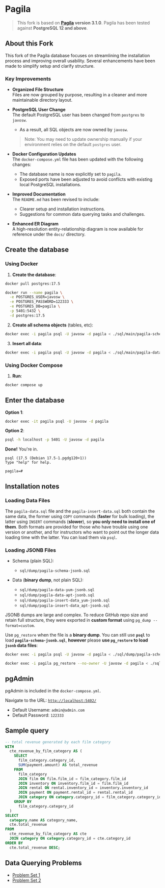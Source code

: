 # Pagila

> This fork is based on **[Pagila](https://github.com/devrimgunduz/pagila) version 3.1.0**. Pagila has been tested against **PostgreSQL 12 and above**.

## About this Fork

This fork of the Pagila database focuses on streamlining the installation process and improving overall usability. Several enhancements have been made to simplify setup and clarify structure.

### Key Improvements

- **Organized File Structure**  
  Files are now grouped by purpose, resulting in a cleaner and more maintainable directory layout.

- **PostgreSQL User Change**  
  The default PostgreSQL user has been changed from `postgres` to `javosw`.  
  - As a result, all SQL objects are now owned by `javosw`.
  > Note: You may need to update ownership manually if your environment relies on the default `postgres` user.

- **Docker Configuration Updates**  
  The `docker-compose.yml` file has been updated with the following changes:
  - The database name is now explicitly set to `pagila`.
  - Exposed ports have been adjusted to avoid conflicts with existing local PostgreSQL installations.

- **Improved Documentation**  
  The `README.md` has been revised to include:
  - Clearer setup and installation instructions.
  - Suggestions for common data querying tasks and challenges.

- **Enhanced ER Diagram**  
  A high-resolution entity-relationship diagram is now available for reference under the `docs/` directory.

## Create the database

### Using Docker
1. **Create the database**:

```bash
docker pull postgres:17.5

docker run --name pagila \
  -e POSTGRES_USER=javosw \
  -e POSTGRES_PASSWORD=122333 \
  -e POSTGRES_DB=pagila \
  -p 5401:5432 \
  -d postgres:17.5
```

2. **Create all schema objects** (tables, etc):

```bash
docker exec -i pagila psql -U javosw -d pagila < ./sql/main/pagila-schema.sql
```

3. **Insert all data**:

```bash
docker exec -i pagila psql -U javosw -d pagila < ./sql/main/pagila-data.sql
```

### Using Docker Compose

1. **Run**:

```bash
docker compose up
```

## **Enter the database**

**Option 1**:
```bash
docker exec -it pagila psql -U javosw -d pagila
```

**Option 2**:
```bash
psql -h localhost -p 5401 -U javosw -d pagila
```

**Done!** You're in.
```
psql (17.5 (Debian 17.5-1.pgdg120+1))
Type "help" for help.

pagila=#
```

## Installation notes

### Loading Data Files
The `pagila-data.sql` file and the `pagila-insert-data.sql` both contain the same data, the former using `COPY` commands (**faster** for bulk loading), the latter using `INSERT` commands (**slower**), so **you only need to install one of them**. Both formats are provided for those who have trouble using one version or another, and for instructors who want to point out the longer data loading time with the latter. You can load them via `psql`.

### Loading JSONB Files
* Schema (plain SQL):
  * `sql/dump/pagila-schema-jsonb.sql`

* Data (**binary dump**, not plain SQL):
  * `sql/dump/pagila-data-yum-jsonb.sql`
  * `sql/dump/pagila-data-apt-jsonb.sql`
  * `sql/dump/pagila-insert-data_yum-jsonb.sql`
  * `sql/dump/pagila-insert-data_apt-jsonb.sql`

JSONB dumps are large and complex. To reduce GitHub repo size and retain full structure, they were exported in **custom format** using `pg_dump --format=custom`.

Use `pg_restore` when the file is a **binary dump**. You can still use **`psql`** to load **`pagila-schema-jsonb.sql`**, **however** please **use `pg_restore` to load `jsonb` data files**:

```bash
docker exec -i pagila psql -U javosw -d pagila < ./sql/dump/pagila-schema-jsonb.sql

docker exec -i pagila pg_restore --no-owner -U javosw -d pagila < ./sql/dump/pagila-data-apt-jsonb.sql
```

## pgAdmin
pgAdmin is included in the `docker-compose.yml`.

Navigate to the URL: [`http://localhost:5402/`](http://localhost:5402/)
- Default Username: `admin@admin.com`
- Default Password: `122333`

## Sample query

```sql
-- total revenue generated by each film category
WITH
  cte_revenue_by_film_category AS (
    SELECT
      film_category.category_id,
      SUM(payment.amount) AS total_revenue
    FROM
      film_category
      JOIN film ON film.film_id = film_category.film_id
      JOIN inventory ON inventory.film_id = film.film_id
      JOIN rental ON rental.inventory_id = inventory.inventory_id
      JOIN payment ON payment.rental_id = rental.rental_id
      JOIN category ON category.category_id = film_category.category_id
    GROUP BY
      film_category.category_id
  )
SELECT
  category.name AS category_name,
  cte.total_revenue
FROM
  cte_revenue_by_film_category AS cte
  JOIN category ON category.category_id = cte.category_id
ORDER BY
  cte.total_revenue DESC;
```

## Data Querying Problems

- [Problem Set 1](https://github.com/vanessacrramos/SQL-Case-Study-Sakila)
- [Problem Set 2](https://github.com/Ragijaireddy/sakila_DB-sql-query-examples)




